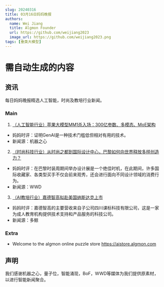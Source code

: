 ```yaml
---
slug: 20240316
title: 03月16日妈妈晚报
authors:
  name: Wei Jiang
  title: Algmon Founder
  url: https://github.com/weijiang2023
  image_url: https://github.com/weijiang2023.png
tags: [垂类大模型]
---
```


# 需自动生成的内容
## 资讯
每日妈妈晚报精选人工智能，时尚及教培行业新闻。

### Main

1. [（人工智能行业）苹果大模型MM1杀入场：300亿参数、多模态、MoE架构](https://mp.weixin.qq.com/s/i9bx6M32uk4Jq2KSRhv4ng)
* 妈妈时评：证明GenAI是一种技术门槛低但相对有用的技术。
* 新闻源：机器之心

2. [（时尚科技行业）从时尚之都到国际设计中心，巴黎如何向世界释放多样创造力？](https://mp.weixin.qq.com/s/IkUjC-9iW3vXiL1Tax9IDQ)
* 妈妈时评：在巴黎时装周期间举办设计展是一个绝佳时机，在此期间，许多国际收藏家、各类型买手不仅会前来观秀，还会进行面向不同设计领域的消费行为。
* 新闻源：WWD

3. [（AI教培行业）嘉德智高拟赴美国纳斯达克上市](https://mp.weixin.qq.com/s/f-UrgFy0fyfvYr5xYsmJHw)
* 妈妈时评：嘉德智高的主要营收来自子公司四川课标科技有限公司，这是一家为成人教育机构提供技术支持和产品服务的科技公司。
* 新闻源：多鲸

### Extra
* Welcome to the algmon online puzzle store https://aistore.algmon.com

## 声明

我们感谢机器之心，量子位，智能涌现，BoF，WWD等媒体为我们提供原素材，以进行智能新闻聚合。